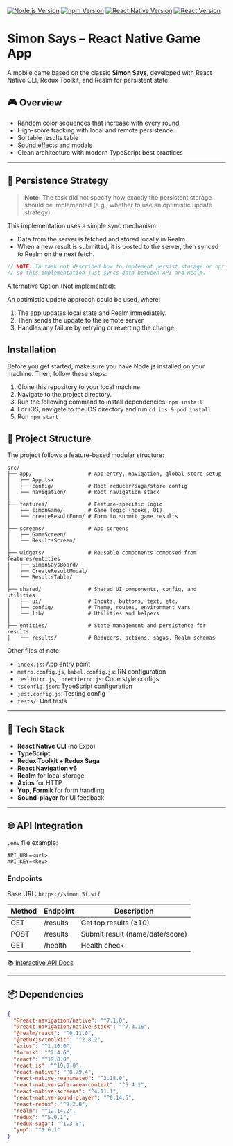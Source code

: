 [![Node.js Version](https://img.shields.io/badge/Node.js-v20.10.0-green.svg)](https://nodejs.org/)
[![npm Version](https://img.shields.io/badge/yarn-v3.6.4-blueviolet.svg)](https://v3.yarnpkg.com/getting-started/install)
[![React Native Version](https://img.shields.io/badge/react--native-v0.73.0-darkblue.svg)](https://reactnative.dev/)
[![React Version](https://img.shields.io/badge/react-v18.2.0-blue.svg)](https://react.dev/)

# Simon Says – React Native Game App

A mobile game based on the classic **Simon Says**, developed with React Native CLI, Redux Toolkit, and Realm for persistent state.

## 🎮 Overview

- Random color sequences that increase with every round
- High-score tracking with local and remote persistence
- Sortable results table
- Sound effects and modals
- Clean architecture with modern TypeScript best practices

---

## 💾 Persistence Strategy

> **Note:** The task did not specify how exactly the persistent storage should be implemented (e.g., whether to use an optimistic update strategy).

This implementation uses a simple sync mechanism:
- Data from the server is fetched and stored locally in Realm.
- When a new result is submitted, it is posted to the server, then synced to Realm on the next fetch.

```ts
// NOTE: In task not described how to implement persist storage or optimistic update,
// so this implementation just syncs data between API and Realm.
```

Alternative Option (Not implemented):

An optimistic update approach could be used, where:
1.	The app updates local state and Realm immediately.
2.	Then sends the update to the remote server.
3.	Handles any failure by retrying or reverting the change.

## Installation
Before you get started, make sure you have Node.js installed on your machine. Then, follow these steps:

1. Clone this repository to your local machine.
2. Navigate to the project directory.
3. Run the following command to install dependencies: `npm install`
4. For iOS, navigate to the iOS directory and run `cd ios & pod install`
5. Run `npm start`

## 📂 Project Structure

The project follows a feature-based modular structure:

```
src/
├── app/                  # App entry, navigation, global store setup
│   ├── App.tsx
│   ├── config/           # Root reducer/saga/store config
│   └── navigation/       # Root navigation stack
│
├── features/             # Feature-specific logic
│   ├── simonGame/        # Game logic (hooks, UI)
│   └── createResultForm/ # Form to submit game results
│
├── screens/              # App screens
│   ├── GameScreen/
│   └── ResultsScreen/
│
├── widgets/              # Reusable components composed from features/entities
│   ├── SimonSaysBoard/
│   ├── CreateResultModal/
│   └── ResultsTable/
│
├── shared/               # Shared UI components, config, and utilities
│   ├── ui/               # Inputs, buttons, text, etc.
│   ├── config/           # Theme, routes, environment vars
│   └── lib/              # Utilities and helpers
│
├── entities/             # State management and persistence for results
│   └── results/          # Reducers, actions, sagas, Realm schemas
```

Other files of note:
- `index.js`: App entry point
- `metro.config.js`, `babel.config.js`: RN configuration
- `.eslintrc.js`, `.prettierrc.js`: Code style configs
- `tsconfig.json`: TypeScript configuration
- `jest.config.js`: Testing config
- `tests/`: Unit tests

---

## 🧩 Tech Stack

- **React Native CLI** (no Expo)
- **TypeScript**
- **Redux Toolkit + Redux Saga**
- **React Navigation v6**
- **Realm** for local storage
- **Axios** for HTTP
- **Yup**, **Formik** for form handling
- **Sound-player** for UI feedback

---

## 🌐 API Integration

`.env` file example:
```.dotenv
API_URL=<url>
API_KEY=<key>

```

### Endpoints

Base URL: `https://simon.5f.wtf`

| Method | Endpoint       | Description               |
|--------|----------------|---------------------------|
| GET    | /results       | Get top results (≥10)     |
| POST   | /results       | Submit result (name/date/score) |
| GET    | /health        | Health check              |

📚 [Interactive API Docs](https://simon.5f.wtf/api-docs/)

---

## 📦 Dependencies

```json
{
  "@react-navigation/native": "^7.1.0",
  "@react-navigation/native-stack": "^7.3.16",
  "@realm/react": "^0.11.0",
  "@reduxjs/toolkit": "^2.8.2",
  "axios": "^1.10.0",
  "formik": "^2.4.6",
  "react": "^19.0.0",
  "react-is": "^19.0.0",
  "react-native": "^0.79.4",
  "react-native-reanimated": "^3.18.0",
  "react-native-safe-area-context": "^5.4.1",
  "react-native-screens": "^4.11.1",
  "react-native-sound-player": "^0.14.5",
  "react-redux": "^9.2.0",
  "realm": "^12.14.2",
  "redux": "^5.0.1",
  "redux-saga": "^1.3.0",
  "yup": "^1.6.1"
}
